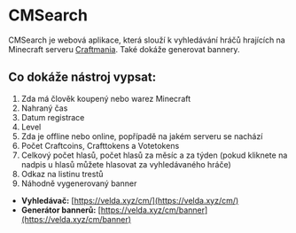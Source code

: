 # CMSearch
CMSearch je webová aplikace, která slouží k vyhledávání hráčů hrajících na Minecraft serveru [Craftmania](https://craftmania.cz). Také dokáže generovat bannery.

## Co dokáže nástroj vypsat:
1. Zda má člověk koupený nebo warez Minecraft
2. Nahraný čas
3. Datum registrace
4. Level
5. Zda je offline nebo online, popřípadě na jakém serveru se nachází
6. Počet Craftcoins, Crafttokens a Votetokens
7. Celkový počet hlasů, počet hlasů za měsíc a za týden (pokud kliknete na nadpis u hlasů můžete hlasovat za vyhledávaného hráče)
8. Odkaz na listinu trestů
9. Náhodně vygenerovaný banner

* **Vyhledávač:** [https://velda.xyz/cm/](https://velda.xyz/cm/)
* **Generátor bannerů:** [https://velda.xyz/cm/banner](https://velda.xyz/cm/banner)
